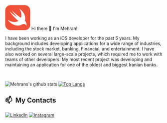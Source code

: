 <img src="https://raw.githubusercontent.com/github/explore/main/topics/swift/swift.png" width="80" height="80">
Hi there 👋  I'm Mehran!

I have been working as an iOS developer for the past 5 years. My background includes developing applications for a wide range of industries, including the stock market, banking, Financial, and entertainment.
I have also worked on several large-scale projects, which required me to work with teams of other developers. My most recent project was developing and maintaining an application for one of the oldest and biggest Iranian banks.

&ensp;
<!--
**mehrankmlf/mehrankmlf** is a ✨ _special_ ✨ repository because its `README.md` (this file) appears on your GitHub profile.

Here are some ideas to get you started:
- 👯 I’m looking to collaborate on ...
- 🤔 I’m looking for help with ...
- 💬 Ask me about ...
- 📫 How to reach me: ...
- 😄 Pronouns: ...
- ⚡ Fun fact: ...
- 🌱 I’m currently learning ...
-->

![Mehrans's github stats](https://github-readme-stats.vercel.app/api?username=mehrankmlf&show_icons=true&theme=buefy&show_icons=true&count_private=true) [![Top Langs](https://github-readme-stats.vercel.app/api/top-langs/?username=mehrankmlf&layout=compact)](https://github.com/anuraghazra/github-readme-stats)


  ## 📫 &nbsp;My Contacts

  <!-- [![Portfolio Badge](https://img.shields.io/badge/-Portifolio-blueviolet?style=flat-square&logo=Portfolio&logoColor=white)](https://pepyn0.github.io/)&nbsp; -->
  [![LinkedIn](https://img.shields.io/badge/linkedin-%230077B5.svg?style=for-the-badge&logo=linkedin&logoColor=white)](https://www.linkedin.com/in/mehran-kamalifard/)
  [![Instagram](https://img.shields.io/badge/Instagram-E4405F?style=for-the-badge&logo=instagram&logoColor=white)](https://www.instagram.com/mehran.kmlf/)


